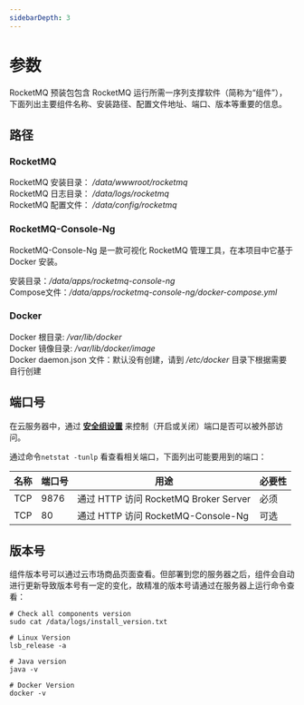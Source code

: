 ```yaml
---
sidebarDepth: 3
---
```


# 参数

RocketMQ 预装包包含 RocketMQ 运行所需一序列支撑软件（简称为“组件”），下面列出主要组件名称、安装路径、配置文件地址、端口、版本等重要的信息。

## 路径

### RocketMQ

RocketMQ 安装目录： */data/wwwroot/rocketmq*  
RocketMQ 日志目录： */data/logs/rocketmq*  
RocketMQ 配置文件： */data/config/rocketmq*

### RocketMQ-Console-Ng

RocketMQ-Console-Ng 是一款可视化 RocketMQ 管理工具，在本项目中它基于 Docker 安装。  

安装目录：*/data/apps/rocketmq-console-ng*  
Compose文件：*/data/apps/rocketmq-console-ng/docker-compose.yml* 

### Docker

Docker 根目录: */var/lib/docker*  
Docker 镜像目录: */var/lib/docker/image*   
Docker daemon.json 文件：默认没有创建，请到 */etc/docker* 目录下根据需要自行创建   

## 端口号

在云服务器中，通过 **[安全组设置](https://support.websoft9.com/docs/faq/zh/tech-instance.html)** 来控制（开启或关闭）端口是否可以被外部访问。 

通过命令`netstat -tunlp` 看查看相关端口，下面列出可能要用到的端口：

| 名称 | 端口号 | 用途 |  必要性 |
| --- | --- | --- | --- |
| TCP | 9876 | 通过 HTTP 访问 RocketMQ Broker Server | 必须 |
| TCP | 80 | 通过 HTTP 访问 RocketMQ-Console-Ng    | 可选 |

## 版本号

组件版本号可以通过云市场商品页面查看。但部署到您的服务器之后，组件会自动进行更新导致版本号有一定的变化，故精准的版本号请通过在服务器上运行命令查看：

```shell
# Check all components version
sudo cat /data/logs/install_version.txt

# Linux Version
lsb_release -a

# Java version
java -v

# Docker Version
docker -v

```
